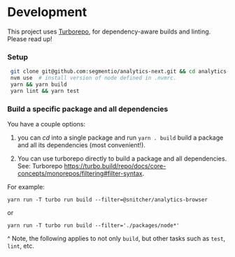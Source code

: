# Development

This project uses [Turborepo](https://turbo.build/repo/docs), for dependency-aware builds and linting. Please read up!

### Setup
```sh
 git clone git@github.com:segmentio/analytics-next.git && cd analytics-next
 nvm use  # install version of node defined in .nvmrc.
 yarn && yarn build
 yarn lint && yarn test
```

###

### Build a specific package and all dependencies
You have a couple options:
1. you can _cd_ into a single package and run `yarn . build`  build a package and all its dependencies (most convenient!).

2. You can use turborepo directly to build a package and all dependencies. See: Turborepo https://turbo.build/repo/docs/core-concepts/monorepos/filtering#filter-syntax.

For example:
```
yarn run -T turbo run build --filter=@snitcher/analytics-browser
```
or
```
yarn run -T turbo run build --filter='./packages/node*'
```

^ Note, the following applies to not only `build`, but other tasks such as `test`, `lint`, etc.

